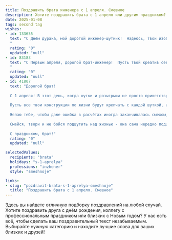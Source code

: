 ```yaml
---
title: Поздравить брата инженера с 1 апреля. Смешное
description: Хотите поздравить брата с 1 апреля или другим праздником? Наш ИИ создаст незабываемое поздравление, а вы обязательно выделитесь среди других.  
date: 2025-01-08
tags: second tag
wishes:
- id: 133655
  text: "С Днём дурака, мой дорогой инженер-шутник!  Надеюсь, твои изобретения сегодня будут не только гениальными, но и очень-очень смешными!  Пусть твой рабочий день будет полон приколов, а коллеги – от души посмеются над твоими \"гениальными\" шутками (только не слишком сильно, чтобы не сломали твою последнюю разработку!).  С праздником!
  "
  rating: "0"
  updated: "null"
- id: 83183
  text: "С Первым апреля, дорогой брат-инженер!  Пусть твой креатив сегодня не ограничивается только рабочими чертежами, а воплотится в грандиозный розыгрыш, способный переплюнуть все известные законы физики (и здравого смысла)!  Желаю тебе сногсшибательных идей,  неиссякаемой энергии и чтоб все твои гениальные изобретения сегодня работали безотказно – хотя бы в плане поднятия настроения окружающим!
  "
  rating: "0"
  updated: "null"
- id: 41807
  text: "Дорогой брат!
  
  С 1 апреля! В этот день, когда шутки и розыгрыши не просто приветствуются, а, кажется, становятся профессией! Как инженер, ты создаешь великие вещи, но помни, что иногда лучше всего крепить шуткой!
  
  Пусть все твои конструкции по жизни будут крепчать с каждой шуткой, а каждый проект — выдавать такие результаты, что коллеги долго будут не в силах понять, где шутка, а где истинная гениальность!
  
  Желаю тебе, чтобы даже ошибка в расчётах иногда заканчивалась смехом, а не разборкой! Пусть в твоем кабинете всегда будет достаток инструмента для розыгрышей и крепких шуток!
  
  Смейся, твори и не бойся подшутить над жизнью - она сама нередко подшучивает над нами!
  
  С праздником, брат!"
  rating: "0"
  updated: "null"

selectedValues:
  recipients: "brata"
  holidays: "s-1-aprelya"
  professions: "inzhener"
  style: "smeshnoje"

links:
- slug: "pozdravit-brata-s-1-aprelya-smeshnoje"
  title: "Поздравить брата с 1 апреля. Смешное"
---
```


Здесь вы найдете отличную подборку поздравлений на любой случай.
Хотите поздравить друга с днём рождения, коллегу с профессиональным праздником или близких с Новым годом? У нас есть всё, чтобы сделать ваш поздравительный текст незабываемым. Выбирайте нужную категорию и находите лучшие слова для ваших близких и друзей!

